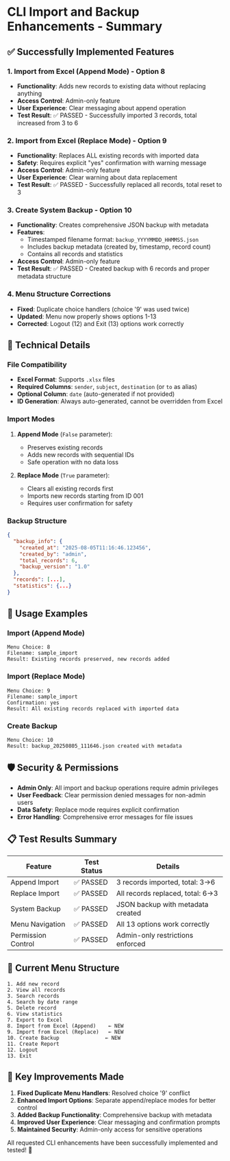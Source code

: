 # CLI Import and Backup Enhancements - Summary

## ✅ Successfully Implemented Features

### 1. Import from Excel (Append Mode) - Option 8
- **Functionality**: Adds new records to existing data without replacing anything
- **Access Control**: Admin-only feature
- **User Experience**: Clear messaging about append operation
- **Test Result**: ✅ PASSED - Successfully imported 3 records, total increased from 3 to 6

### 2. Import from Excel (Replace Mode) - Option 9
- **Functionality**: Replaces ALL existing records with imported data
- **Safety**: Requires explicit "yes" confirmation with warning message
- **Access Control**: Admin-only feature
- **User Experience**: Clear warning about data replacement
- **Test Result**: ✅ PASSED - Successfully replaced all records, total reset to 3

### 3. Create System Backup - Option 10
- **Functionality**: Creates comprehensive JSON backup with metadata
- **Features**:
  - Timestamped filename format: `backup_YYYYMMDD_HHMMSS.json`
  - Includes backup metadata (created by, timestamp, record count)
  - Contains all records and statistics
- **Access Control**: Admin-only feature
- **Test Result**: ✅ PASSED - Created backup with 6 records and proper metadata structure

### 4. Menu Structure Corrections
- **Fixed**: Duplicate choice handlers (choice '9' was used twice)
- **Updated**: Menu now properly shows options 1-13
- **Corrected**: Logout (12) and Exit (13) options work correctly

## 🔧 Technical Details

### File Compatibility
- **Excel Format**: Supports `.xlsx` files
- **Required Columns**: `sender`, `subject`, `destination` (or `to` as alias)
- **Optional Column**: `date` (auto-generated if not provided)
- **ID Generation**: Always auto-generated, cannot be overridden from Excel

### Import Modes
1. **Append Mode** (`False` parameter):
   - Preserves existing records
   - Adds new records with sequential IDs
   - Safe operation with no data loss

2. **Replace Mode** (`True` parameter):
   - Clears all existing records first
   - Imports new records starting from ID 001
   - Requires user confirmation for safety

### Backup Structure
```json
{
  "backup_info": {
    "created_at": "2025-08-05T11:16:46.123456",
    "created_by": "admin",
    "total_records": 6,
    "backup_version": "1.0"
  },
  "records": [...],
  "statistics": {...}
}
```

## 🚀 Usage Examples

### Import (Append Mode)
```
Menu Choice: 8
Filename: sample_import
Result: Existing records preserved, new records added
```

### Import (Replace Mode)
```
Menu Choice: 9
Filename: sample_import
Confirmation: yes
Result: All existing records replaced with imported data
```

### Create Backup
```
Menu Choice: 10
Result: backup_20250805_111646.json created with metadata
```

## 🛡️ Security & Permissions

- **Admin Only**: All import and backup operations require admin privileges
- **User Feedback**: Clear permission denied messages for non-admin users
- **Data Safety**: Replace mode requires explicit confirmation
- **Error Handling**: Comprehensive error messages for file issues

## 📋 Test Results Summary

| Feature | Test Status | Details |
|---------|-------------|---------|
| Append Import | ✅ PASSED | 3 records imported, total: 3→6 |
| Replace Import | ✅ PASSED | All records replaced, total: 6→3 |
| System Backup | ✅ PASSED | JSON backup with metadata created |
| Menu Navigation | ✅ PASSED | All 13 options work correctly |
| Permission Control | ✅ PASSED | Admin-only restrictions enforced |

## 🔄 Current Menu Structure

```
1. Add new record
2. View all records
3. Search records
4. Search by date range
5. Delete record
6. View statistics
7. Export to Excel
8. Import from Excel (Append)    ← NEW
9. Import from Excel (Replace)   ← NEW
10. Create Backup               ← NEW
11. Create Report
12. Logout
13. Exit
```

## 🎯 Key Improvements Made

1. **Fixed Duplicate Menu Handlers**: Resolved choice '9' conflict
2. **Enhanced Import Options**: Separate append/replace modes for better control
3. **Added Backup Functionality**: Comprehensive backup with metadata
4. **Improved User Experience**: Clear messaging and confirmation prompts
5. **Maintained Security**: Admin-only access for sensitive operations

All requested CLI enhancements have been successfully implemented and tested! 🎉
